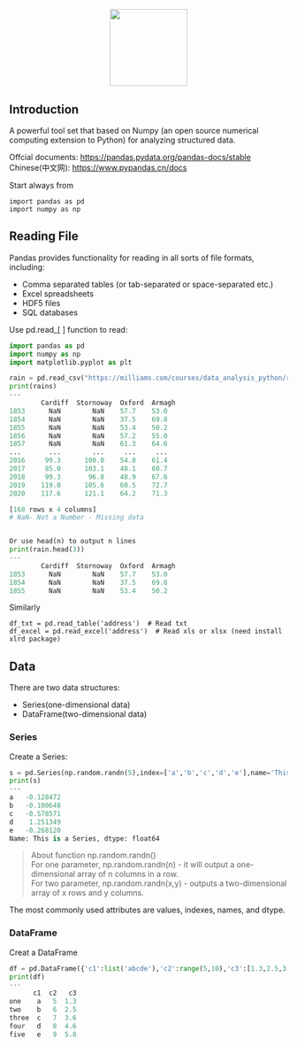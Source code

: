 <div align=center><img src=https://pandas.pydata.org/static/img/pandas.svg height=139.2 weight=344.5></div>

## Introduction
A powerful tool set that based on Numpy (an open source numerical computing extension to Python) for analyzing structured data.

Offcial documents: https://pandas.pydata.org/pandas-docs/stable   
Chinese(中文网): https://www.pypandas.cn/docs

Start always from
```
import pandas as pd
import numpy as np
```

## Reading File
Pandas provides functionality for reading in all sorts of file formats, including:
+ Comma separated tables (or tab-separated or space-separated etc.)
+ Excel spreadsheets
+ HDF5 files
+ SQL databases

Use pd.read_[ ] function to read:

```Python
import pandas as pd
import numpy as np
import matplotlib.pyplot as plt

rain = pd.read_csv("https://milliams.com/courses/data_analysis_python/rain.csv")
print(rains)
---
        Cardiff  Stornoway  Oxford  Armagh
1853      NaN        NaN    57.7    53.0
1854      NaN        NaN    37.5    69.8
1855      NaN        NaN    53.4    50.2
1856      NaN        NaN    57.2    55.0
1857      NaN        NaN    61.3    64.6
...       ...        ...     ...     ...
2016     99.3      100.0    54.8    61.4
2017     85.0      103.1    48.1    60.7
2018     99.3       96.8    48.9    67.6
2019    119.0      105.6    60.5    72.7
2020    117.6      121.1    64.2    71.3

[168 rows x 4 columns]
# NaN- Not a Number - Missing data


Or use head(n) to output n lines
print(rain.head(3))
---
        Cardiff  Stornoway  Oxford  Armagh
1853      NaN        NaN    57.7    53.0
1854      NaN        NaN    37.5    69.8
1855      NaN        NaN    53.4    50.2
```

Similarly
```
df_txt = pd.read_table('address')  # Read txt
df_excel = pd.read_excel('address')  # Read xls or xlsx (need install xlrd package)
```


## Data
There are two data structures:
+ Series(one-dimensional data)
+ DataFrame(two-dimensional data)

### Series
Create a Series:
```Python
s = pd.Series(np.random.randn(5),index=['a','b','c','d','e'],name='This is a Series',dtype='float64')
print(s)
---
a   -0.128472
b   -0.100648
c   -0.578571
d    1.251349
e   -0.268120
Name: This is a Series, dtype: float64
```
> About function np.random.randn()   
> For one parameter, np.random.randn(n) - it will output a one-dimensional array of n columns in a row.  
> For two parameter, np.random.randn(x,y) - outputs a two-dimensional array of x rows and y columns.

The most commonly used attributes are values, indexes, names, and dtype.

### DataFrame
Creat a DataFrame
```Python
df = pd.DataFrame({'c1':list('abcde'),'c2':range(5,10),'c3':[1.3,2.5,3.6,4.6,5.8]}, index=['one', 'two', 'three', 'four', 'five'])
print(df)
---
      c1  c2   c3
one    a   5  1.3
two    b   6  2.5
three  c   7  3.6
four   d   8  4.6
five   e   9  5.8
```
